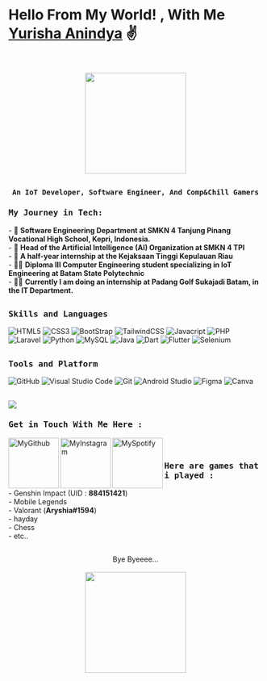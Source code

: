 # Hello From My World! , With Me [Yurisha Anindya](https://github.com/RyshaNidya) ✌️
<br>
<p align="center">

  <img src="https://media.tenor.com/4EhUju6UJtEAAAAi/grrr-rawr.gif" height="200" />
</p>


## <p align="center"><h4 align="center"><samp> An IoT Developer, Software Engineer, And Comp&Chill Gamers </samp></h4></p>

<div>
<h3><b><samp>My Journey in Tech:</samp></b></h3>
- 🏫 <b>Software Engineering Department at SMKN 4 Tanjung Pinang Vocational High School, Kepri, Indonesia.</b><br>
- 👩 <b>Head of the Artificial Intelligence (AI) Organization at SMKN 4 TPI</b><br>
- 🏢 <b>A half-year internship at the Kejaksaan Tinggi Kepulauan Riau</b><br>
- 👩‍🎓 <b>Diploma III Computer Engineering student specializing in IoT Engineering at Batam State Polytechnic</b><br>
- 👩‍💻 <b>Currently I am doing an internship at Padang Golf Sukajadi Batam, in the IT Department.</b>
</div>

##
<h3><b><samp>Skills and Languages</samp></b></h3>

![HTML5](https://img.shields.io/badge/HTML5-E34F26?style=for-the-badge&logo=HTML5&logoColor=white)
![CSS3](https://img.shields.io/badge/CSS3-1572B6?style=for-the-badge&logo=CSS3&logoColor=white)
![BootStrap](https://img.shields.io/badge/Bootstrap-7952B3?style=for-the-badge&logo=bootstrap&logoColor=white)
![TailwindCSS](https://img.shields.io/badge/tailwindcss-%2338B2AC.svg?style=for-the-badge&logo=tailwind-css&logoColor=white)
![Javacript](https://img.shields.io/badge/javascript-323330.svg?&style=for-the-badge&logo=javascript&logoColor=F7DF1E)
![PHP](https://img.shields.io/badge/PHP-777BB4?style=for-the-badge&logo=php&logoColor=white) 
![Laravel](https://img.shields.io/badge/Laravel-FF2D20?style=for-the-badge&logo=laravel&logoColor=white)
![Python](https://img.shields.io/badge/Python-3776AB?style=for-the-badge&logo=Python&logoColor=white)
![MySQL](https://img.shields.io/badge/MySQL-4479A1?style=for-the-badge&logo=MySQL&logoColor=white)
![Java](https://img.shields.io/badge/Java-013243?style=for-the-badge&logo=Java&logoColor=white)
![Dart](https://img.shields.io/badge/Dart-0175C2?style=for-the-badge&logo=dart&logoColor=white)
![Flutter](https://img.shields.io/badge/Flutter-02569B?style=for-the-badge&logo=flutter&logoColor=white)
![Selenium](https://img.shields.io/badge/selenium-43B02A.svg?style=for-the-badge&logo=selenium&logoColor=white)

##
<h3><b><samp>Tools and Platform</samp></b></h3>

![GitHub](https://img.shields.io/badge/GitHub-181717?style=flat-square&logo=github)
![Visual Studio Code](https://img.shields.io/badge/Visual_Studio_Code-007ACC?style=flat-square&logo=Visual-Studio-Code&logoColor=white)
![Git](https://img.shields.io/badge/Git-F05032?style=flat-square&logo=Git&logoColor=white)
![Android Studio](https://img.shields.io/badge/Android_Studio-3DDC84?style=flat-square&logo=android-studio&logoColor=white)
![Figma](https://img.shields.io/badge/figma-%23F24E1E.svg?style=flat-square&logo=figma&logoColor=white)
![Canva](https://img.shields.io/badge/Canva-%2300C4CC.svg?style=flat-square&logo=Canva&logoColor=white)

##
<img  align="center"  src="https://github-readme-stats.anuraghazra1.vercel.app/api/top-langs/?username=RyshaNidya&theme=dark&hide_border=false&no-bg=true&no-frame=true&langs_count=7"/>

<h3><b><samp>Get in Touch With Me Here :</samp></b></h3>
<a href="https://github.com/RyshaNidya">
  <img align="left" alt="MyGithub" width="100px" src="https://img.shields.io/badge/Github-181717?style=flat-square&logo=Github&logoColor=white" />
</a>
<a href="https://www.instagram.com/ryshhnidya?igsh=MWZ5cnZpbXp0czEzNw==">
  <img align="left" alt="MyInstagram" width="100px" src="https://img.shields.io/badge/Instagram-E4405F?style=flat-square&logo=instagram&logoColor=white" />
</a>
<a href="https://open.spotify.com/user/31j2tco4psamjm57b223nxdvwosq?si=d6bbd051021b4836">
  <img align="left" alt="MySpotify" width="100px" src="https://img.shields.io/badge/Spotify-%231ED760.svg?&style=flat-square&logo=spotify&logoColor=white" />
</a><br>

##
<h3><b><samp>Here are games that i played :</samp></b></h3>
- Genshin Impact (UID : <b>884151421</b>) <br>
- Mobile Legends <br>
- Valorant (<b>Aryshia#1594</b>)<br>
- hayday<br>
- Chess<br>
- etc..<br>

##

<p  align="center">
  Bye Byeeee... <br><br>
  <img  src="https://media2.giphy.com/media/v1.Y2lkPTc5MGI3NjExcXZ0MG1xbXFieHg1bnozeG10Yjk5MTV1d2wzZHZkdm1pMTUxdDJvNyZlcD12MV9pbnRlcm5hbF9naWZfYnlfaWQmY3Q9Zw/qUKVrDGuSPB7nyFK4M/giphy.gif" height="200" />
</p>
